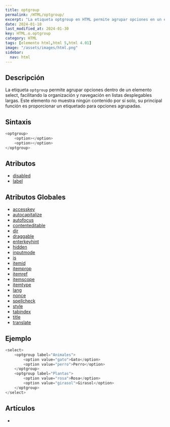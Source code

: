 ```yaml
---
title: optgroup
permalink: /HTML/optgroup/
excerpt: "La etiqueta optgroup en HTML permite agrupar opciones en un elemento select para organizar listas desplegables. No muestra contenido por sí sola, solo etiqueta opciones agrupadas."
date: 2024-01-18
last_modified_at: 2024-01-30
key: HTML.o.optgroup
category: HTML
tags: [elemento html,html 5,html 4.01]
image: "/assets/images/html.png"
sidebar:
  nav: html
---
```


## Descripción


La etiqueta `optgroup` permite agrupar opciones dentro de un elemento select, facilitando la organización y navegación en listas desplegables largas. Este elemento no muestra ningún contenido por sí solo, su principal función es proporcionar un etiquetado para opciones agrupadas.


## Sintaxis


```javascript
<optgroup>
    <option></option>
    <option></option>
</optgroup>
```


## Atributos

- [disabled](https://www.w3api.com/HTML/optgroup/disabled/)
- [label](https://www.w3api.com/HTML/optgroup/label/)

## Atributos Globales

- [accesskey](https://www.w3api.com/HTML/accesskey/)
- [autocapitalize](https://www.w3api.com/HTML/autocapitalize/)
- [autofocus](https://www.w3api.com/HTML/autofocus/)
- [contenteditable](https://www.w3api.com/HTML/contenteditable/)
- [dir](https://www.w3api.com/HTML/dir/)
- [draggable](https://www.w3api.com/HTML/draggable/)
- [enterkeyhint](https://www.w3api.com/HTML/enterkeyhint/)
- [hidden](https://www.w3api.com/HTML/hidden/)
- [inputmode](https://www.w3api.com/HTML/inputmode/)
- [is](https://www.w3api.com/HTML/is/)
- [itemid](https://www.w3api.com/HTML/itemid/)
- [itemprop](https://www.w3api.com/HTML/itemprop/)
- [itemref](https://www.w3api.com/HTML/itemref/)
- [itemscope](https://www.w3api.com/HTML/itemscope/)
- [itemtype](https://www.w3api.com/HTML/itemtype/)
- [lang](https://www.w3api.com/HTML/lang/)
- [nonce](https://www.w3api.com/HTML/nonce/)
- [spellcheck](https://www.w3api.com/HTML/spellcheck/)
- [style](https://www.w3api.com/HTML/style/)
- [tabindex](https://www.w3api.com/HTML/tabindex/)
- [title](https://www.w3api.com/HTML/title/)
- [translate](https://www.w3api.com/HTML/translate/)

## Ejemplo


```javascript
<select>
    <optgroup label="Animales">
        <option value="gato">Gato</option>
        <option value="perro">Perro</option>
    </optgroup>
    <optgroup label="Plantas">
        <option value="rosa">Rosa</option>
        <option value="girasol">Girasol</option>
    </optgroup>
</select>
```


## Artículos

- 
